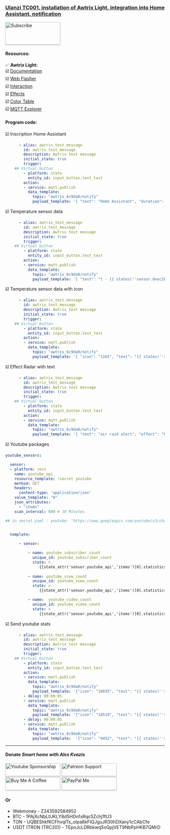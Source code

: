 ### [Ulanzi TC001, installation of Awtrix Light, integration into Home Assistant, notification](https://youtu.be/FfI4hmtDWR8)

<a href="https://www.youtube.com/channel/UCcq9onYHbs6go3kDpfBoqhg?sub_confirmation=1" target="_blank"><img src="https://raw.githubusercontent.com/kvazis/training/master/lessons/img/subscribe.png" alt="Subscribe" style="height: 71px !important;width: 174px !important;box-shadow: 0px 3px 2px 0px rgba(190, 190, 190, 0.5) !important;-webkit-box-shadow: 0px 3px 2px 0px rgba(190, 190, 190, 0.5) !important;" ></a>


#### Resources:    

:white_check_mark: **Awtrix Light:**    
:ballot_box_with_check: [Documentation](https://blueforcer.github.io/awtrix3/#/?id=awtrix-light)     
:ballot_box_with_check: [Web Flasher](https://blueforcer.github.io/awtrix3/#/flasher)     
:ballot_box_with_check: [Interaction](https://blueforcer.github.io/awtrix3/#/api?id=interaction)     
:ballot_box_with_check: [Effects](https://blueforcer.github.io/awtrix3/#/effects)     
:ballot_box_with_check: [Color Table](https://www.rapidtables.com/web/color/RGB_Color.html)     
:ballot_box_with_check: [MQTT Explorer](https://mqtt-explorer.com/)     

#### Program code:  


:ballot_box_with_check: Inscription Home Assistant    

```yaml
      - alias: awtrix_test_message
        id: awtrix_test_message
        description: Awtrix test message
        initial_state: true
        trigger:
    ## Virtual button
        - platform: state
          entity_id: input_button.test_test
        action:
        - service: mqtt.publish
          data_template:
            topic: "awtrix_6c9da0/notify"
            payload_template: '{ "text": "Home Assistant", "duration": 5, "color": "#5CE0FF" }'
```

:ballot_box_with_check: Temperature sensor data    

```yaml
      - alias: awtrix_test_message
        id: awtrix_test_message
        description: Awtrix test message
        initial_state: true
        trigger:
    ## Virtual button
        - platform: state
          entity_id: input_button.test_test
        action:
        - service: mqtt.publish
          data_template:
            topic: "awtrix_6c9da0/notify"
            payload_template: '{ "text": "t - {{ states(''sensor.0xec1bbdfffe6f3394_temperature'')}} C", "duration": 10, "color": "#FFF97D", "noScroll": true }'
```

:ballot_box_with_check: Temperature sensor data with icon    

```yaml
      - alias: awtrix_test_message
        id: awtrix_test_message
        description: Awtrix test message
        initial_state: true
        trigger:
    ## Virtual button
        - platform: state
          entity_id: input_button.test_test
        action:
        - service: mqtt.publish
          data_template:
            topic: "awtrix_6c9da0/notify"
            payload_template: '{ "icon": "1165", "text": "{{ states(''sensor.0xec1bbdfffe6f3394_temperature'')}} C", "duration": 10, "color": "#FFF97D", "noScroll": true }'
```

:ballot_box_with_check: Effect Radar with text    

```yaml
      - alias: awtrix_test_message
        id: awtrix_test_message
        description: Awtrix test message
        initial_state: true
        trigger:
    ## Virtual button
        - platform: state
          entity_id: input_button.test_test
        action:
        - service: mqtt.publish
          data_template:
            topic: "awtrix_6c9da0/notify"
            payload_template: '{ "text": "air raid alert", "effect": "Radar", "duration": 15, "color": "#FFD4FF" }'
```

:ballot_box_with_check: Youtube packages    

```yaml
youtube_sensors:

  sensor:
  - platform: rest
    name: youtube_api
    resource_template: !secret youtube
    method: GET
    headers:
      content-type: 'application/json'
    value_template: "0"
    json_attributes:
      - "items"
    scan_interval: 600 # 10 Minutes

## in secret.yaml - youtube: "https://www.googleapis.com/youtube/v3/channels?part=statistics&id=CHANNEL_ID&key=CHANNEL_API"


  template:
    
      - sensor:

          - name: youtube_subscriber_count
            unique_id: youtube_subscriber_count
            state: > 
               {{state_attr('sensor.youtube_api','items')[0].statistics.subscriberCount }} 
               
          - name: youtube_view_count
            unique_id: youtube_view_count
            state: > 
               {{state_attr('sensor.youtube_api','items')[0].statistics.viewCount }}

          - name:  youtube_video_count
            unique_id: youtube_video_count
            state: > 
               {{state_attr('sensor.youtube_api','items')[0].statistics.videoCount }}
```

:ballot_box_with_check: Send youtube stats    

```yaml
      - alias: awtrix_test_message
        id: awtrix_test_message
        description: Awtrix test message
        initial_state: true
        trigger:
    ## Virtual button
        - platform: state
          entity_id: input_button.test_test
        action:
        - service: mqtt.publish
          data_template:
            topic: "awtrix_6c9da0/notify"
            payload_template: '{"icon": "10835", "text": "{{ states(''sensor.youtube_subscriber_count'')}}", "duration": 5 }'
        - delay: 00:00:05
        - service: mqtt.publish
          data_template:
            topic: "awtrix_6c9da0/notify"
            payload_template: '{"icon": "10519", "text": "{{ states(''sensor.youtube_view_count'')}}", "color": "#00FF00", "duration": 5 }' 
        - delay: 00:00:05
        - service: mqtt.publish
          data_template:
            topic: "awtrix_6c9da0/notify"
            payload_template:  '{"icon": "9452", "text": "{{ states(''sensor.youtube_video_count'')}}", "color": "#007FFF", "duration": 5 }'
```

____
#### Donate *Smart home with Alex Kvazis*    
<a href="https://www.youtube.com/channel/UCcq9onYHbs6go3kDpfBoqhg/join" target="_blank"><img src="https://raw.githubusercontent.com/kvazis/training/master/lessons/img/youtube.png" alt="Youtube Sponsorship" style="height: 41px !important;width: 174px !important;box-shadow: 0px 3px 2px 0px rgba(190, 190, 190, 0.5) !important;-webkit-box-shadow: 0px 3px 2px 0px rgba(190, 190, 190, 0.5) !important;" ></a>
<a href="https://www.patreon.com/alex_kvazis" target="_blank"><img src="https://raw.githubusercontent.com/kvazis/training/master/lessons/img/patreon-button.png" alt="Patreon Support" style="height: 41px !important;width: 174px !important;box-shadow: 0px 3px 2px 0px rgba(190, 190, 190, 0.5) !important;-webkit-box-shadow: 0px 3px 2px 0px rgba(190, 190, 190, 0.5) !important;" ></a>
<a href="https://www.buymeacoffee.com/greatkvazis" target="_blank"><img src="https://raw.githubusercontent.com/kvazis/training/master/lessons/img/buymeacoffee.png" alt="Buy Me A Coffee" style="height: 41px !important;width: 174px !important;box-shadow: 0px 3px 2px 0px rgba(190, 190, 190, 0.5) !important;-webkit-box-shadow: 0px 3px 2px 0px rgba(190, 190, 190, 0.5) !important;" ></a>
<a href="https://www.paypal.com/paypalme/greatkvazis" target="_blank"><img src="https://raw.githubusercontent.com/kvazis/training/master/lessons/img/paypal.png" alt="PayPal Me" style="height: 41px !important;width: 174px !important;box-shadow: 0px 3px 2px 0px rgba(190, 190, 190, 0.5) !important;-webkit-box-shadow: 0px 3px 2px 0px rgba(190, 190, 190, 0.5) !important;" ></a>

#### Or     
* Webmoney - Z243592584952
* BTC - 1PAjXcNbLtUKLY8d5HDnfxRqc5Zchj1fU3    
* TON - UQBEShkfKCFhvqlTs_oIpa6kFIQJguJR30hDXany1cCAbCfe    
* USDT (TRON (TRC20)) - TEpnJcLDRbkwq5oQpjVET9NbPpHKB7QMrD    